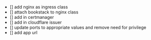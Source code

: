 - [] add nginx as ingress class
- [] attach bookstack to nginx class
- [] add in certmanager
- [] add in cloudflare issuer
- [] update ports to appropriate values and remove need for privilege
- [] add app url
